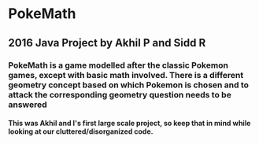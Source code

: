 # PokeMath
## 2016 Java Project by Akhil P and Sidd R
### PokeMath is a game modelled after the classic Pokemon games, except with basic math involved. There is a different geometry concept based on which Pokemon is chosen and to attack the corresponding geometry question needs to be answered
#### This was Akhil and I's first large scale project, so keep that in mind while looking at our cluttered/disorganized code.
